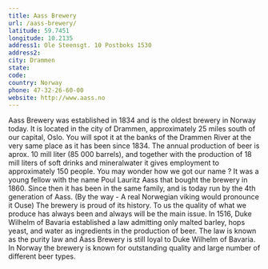```yaml
---
title: Aass Brewery
url: /aass-brewery/
latitude: 59.7451
longitude: 10.2135
address1: Ole Steensgt. 10 Postboks 1530
address2: 
city: Drammen
state: 
code: 
country: Norway
phone: 47-32-26-60-00
website: http://www.aass.no
---
```

Aass Brewery was established in 1834 and is the oldest brewery in Norway today. It is located in the city of Drammen, approximately 25 miles south of our capital, Oslo. You will spot it at the banks of the Drammen River at the very same place as it has been since 1834. The annual production of beer is aprox. 10 mill liter (85 000 barrels), and together with the production of 18 mill liters of soft drinks and mineralwater it gives employment to approximately 150 people.  You may wonder how we got our name ? It was a young fellow with the name Poul Lauritz Aass that bought the brewery in 1860. Since then it has been in the same family, and is today run by the 4th generation of Aass. (By the way - A real Norwegian viking would pronounce it Ouse)  The brewery is proud of its history. To us the quality of what we produce has always been and always will be the main issue. In 1516, Duke Wilhelm of Bavaria established a law admitting only malted barley, hops yeast, and water as ingredients in the production of beer. The law is known as the purity law and Aass Brewery is still loyal to Duke Wilhelm of Bavaria. In Norway the brewery is known for outstanding quality and large number of different beer types.
